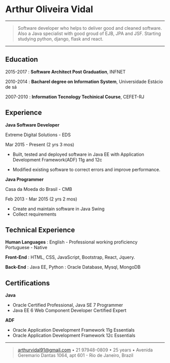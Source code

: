 Arthur Oliveira Vidal
============

----

>  Software developer who helps to deliver good and cleaned software.
>  Also a Java specialist with good groud of EJB, JPA and JSF.
>  Starting studying python, django, flask and react.

----

Education
---------

2015-2017
:   **Software Architect Post Graduation**, INFNET

2010-2014
:   **Bacharel degree on Information System**, Universidade Estácio de sá

2007-2010
:   **Information Tecnology Techinical Course**, CEFET-RJ


Experience
----------

**Java Software Developer**

Extreme Digital Solutions - EDS

Mar 2015 - Present (2 yrs 3 mos)

* Built, tested and deployed software in Java EE with Application Development Framework(ADF) 11g and 12c

* Modified existing software to correct errors and improve performance.

**Java Programmer**

Casa da Moeda do Brasil - CMB

Feb 2013 - Mar 2015 (2 yrs 2 mos)

* Create and maintain software in Java Swing
* Collect requirements

Technical Experience
--------------------

**Human Languages**
: English - Professional working proficiency  
  Portuguese - Native

**Front-End**
:   HTML, CSS, JavaScript, Bootstrap, React, Jquery.  

**Back-End**
:   Java EE, Python
: 	Oracle Database, Mysql, MongoDB


Certifications
----------------------------------------

**Java**

* Oracle Certified Professional, Java SE 7 Programmer
* Java EE 6 Web Component Developer Certified Expert

**ADF**

* Oracle Application Development Framework 11g Essentials
* Oracle Application Development Framework 12c Essentials

----

> arthurvidal91@gmail.com • 21 97948-0809 • 25 years •
> Avenida Geremario Dantas 1064, apt 601 - Rio de Janeiro, Brazil
